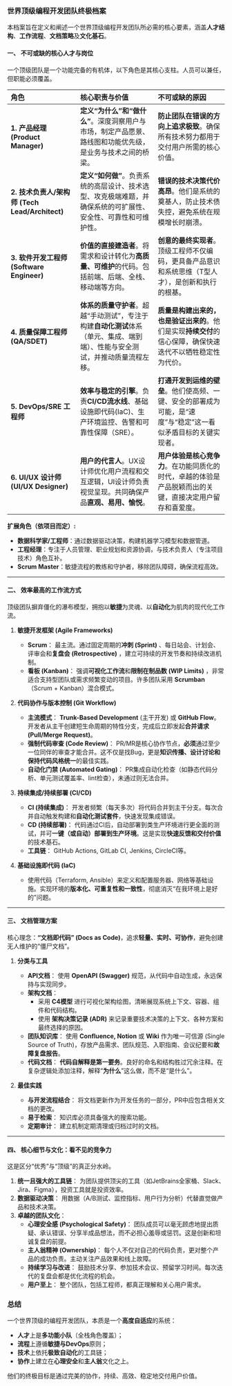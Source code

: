 ### **世界顶级编程开发团队终极档案**

本档案旨在定义和阐述一个世界顶级编程开发团队所必需的核心要素，涵盖**人才结构**、**工作流程**、**文档策略**及**文化基石**。

#### **一、 不可或缺的核心人才与岗位**

一个顶级团队是一个功能完备的有机体，以下角色是其核心支柱。人员可以兼任，但职能必须覆盖。

| 角色 | 核心职责与价值 | 不可或缺的原因 |
| :--- | :--- | :--- |
| **1. 产品经理 (Product Manager)** | **定义“为什么”和“做什么”**。深度洞察用户与市场，制定产品愿景、路线图和功能优先级，是业务与技术之间的桥梁。 | **防止团队在错误的方向上追求极致**。确保所有技术努力都用于交付用户所需的核心价值。 |
| **2. 技术负责人/架构师 (Tech Lead/Architect)** | **定义“如何做”**。负责系统的高层设计、技术选型、攻克极端难题，并确保系统的可扩展性、安全性、可靠性和可维护性。 | **错误的技术决策代价高昂**。他们是系统的奠基人，防止技术债失控，避免系统在规模增长时崩溃。 |
| **3. 软件开发工程师 (Software Engineer)** | **价值的直接建造者**。将需求和设计转化为**高质量、可维护**的代码。包括前端、后端、全栈、移动端等方向。 | **创意的最终实现者**。顶级工程师不仅编码，更具备产品意识和系统思维（T型人才），是创新和执行的根基。 |
| **4. 质量保障工程师 (QA/SDET)** | **体系的质量守护者**。超越“手动测试”，专注于构建**自动化测试**体系（单元、集成、端到端）、性能与安全测试，并推动质量流程左移。 | **质量是构建出来的，也是验证出来的**。他们是实现**持续交付**的信心保障，确保快速迭代不以牺牲稳定性为代价。 |
| **5. DevOps/SRE 工程师** | **效率与稳定的引擎**。负责**CI/CD流水线**、基础设施即代码(IaC)、生产环境监控、告警和可靠性保障（SRE）。 | **打通开发到运维的壁垒**。他们使高频、一键、安全的部署成为可能，是“速度”与“稳定”这一看似矛盾目标的关键实现者。 |
| **6. UI/UX 设计师 (UI/UX Designer)** | **用户的代言人**。UX设计师优化用户流程和交互逻辑，UI设计师负责视觉呈现。共同确保产品**直观、易用、愉悦**。 | **用户体验是核心竞争力**。在功能同质化的时代，卓越的体验是产品脱颖而出的关键，直接决定用户留存和喜爱度。 |

**扩展角色（依项目而定）:**
*   **数据科学家/工程师**：通过数据驱动决策，构建机器学习模型和数据管道。
*   **工程经理**：专注于人员管理、职业规划和资源协调，与技术负责人（专注项目技术）角色互补。
*   **Scrum Master**：敏捷流程的教练和守护者，移除团队障碍，确保流程高效。

---

#### **二、 效率最高的工作流方式**

顶级团队摒弃僵化的瀑布模型，拥抱以**敏捷**为灵魂、以**自动化**为肌肉的现代化工作流。

1.  **敏捷开发框架 (Agile Frameworks)**
    *   **Scrum**： 最主流。通过固定周期的**冲刺 (Sprint)** 、每日站会、计划会、评审会和**复盘会 (Retrospective)** ，建立可持续的开发节奏和持续改进机制。
    *   **看板 (Kanban)**： 强调**可视化工作流**和**限制在制品数 (WIP Limits)** ，非常适合支持型团队或需求频繁变动的项目。许多团队采用 **Scrumban**（Scrum + Kanban）混合模式。

2.  **代码协作与版本控制 (Git Workflow)**
    *   **主流模式**： **Trunk-Based Development** (主干开发) 或 **GitHub Flow**。开发者从主干创建短生命周期的特性分支，完成后立即发起**合并请求 (Pull/Merge Request)**。
    *   **强制代码审查 (Code Review)**： PR/MR是核心协作节点，**必须**通过至少一位同伴的审查才能合并。这不仅是找Bug，更是**知识传播、设计讨论和保持代码风格统一**的最佳实践。
    *   **自动化门禁 (Automated Gating)**： PR集成自动化检查（如静态代码分析、单元测试覆盖率、lint检查），未通过则无法合并。

3.  **持续集成/持续部署 (CI/CD)**
    *   **CI (持续集成)**： 开发者频繁（每天多次）将代码合并到主干分支。每次合并自动触发构建和**自动化测试套件**，快速发现集成错误。
    *   **CD (持续部署)**： 代码通过CI后，自动部署到类生产环境进行更全面的测试，并可**一键（或自动）部署到生产环境**。这是实现**快速反馈和交付价值**的技术基石。
    *   **工具链**： GitHub Actions, GitLab CI, Jenkins, CircleCI等。

4.  **基础设施即代码 (IaC)**
    *   使用代码（Terraform, Ansible）来定义和配置服务器、网络等基础设施。实现环境的**版本化、可重复性和一致性**，彻底消灭“在我环境上是好的”问题。

---

#### **三、 文档管理方案**

核心理念：**“文档即代码” (Docs as Code)**，追求**轻量、实时、可协作**，避免创建无人维护的“僵尸文档”。

1.  **分类与工具**
    *   **API文档**： 使用 **OpenAPI (Swagger)** 规范，从代码中自动生成，永远保持与实现同步。
    *   **架构文档**：
        *   采用 **C4模型** 进行可视化架构绘图，清晰展现系统上下文、容器、组件和代码结构。
        *   使用 **架构决策记录 (ADR)** 来记录重要技术决策的上下文、各种方案和最终选择的原因。
    *   **团队知识库**： 使用 **Confluence, Notion** 或 **Wiki** 作为唯一可信源 (Single Source of Truth)，存放产品需求、团队规范、入职指南、会议纪要和**故障复盘报告**。
    *   **代码文档**： **代码自解释是第一要务**。良好的命名和结构胜过冗余注释。在复杂逻辑处添加注释，解释“**为什么**”这么做，而不是“是什么”。

2.  **最佳实践**
    *   **与开发流程结合**： 将文档更新作为开发任务的一部分，PR中应包含相关文档的更改。
    *   **易于检索**： 知识库必须具备强大的搜索功能。
    *   **定期审计**： 建立机制定期清理或归档过时的文档。

---

#### **四、 核心细节与文化：看不见的竞争力**

这是区分“优秀”与“顶级”的真正分水岭。

1.  **统一且强大的工具链**： 为团队提供顶尖的工具（如JetBrains全家桶、Slack、Jira、Figma），投资工具就是投资效率。
2.  **数据驱动决策**： 用数据（A/B测试、监控指标、用户行为分析）代替直觉做产品和技术决策。
3.  **卓越的团队文化**：
    *   **心理安全感 (Psychological Safety)**： 团队成员可以毫无顾虑地提出质疑、承认错误、分享半成品想法，而不必担心羞辱或惩罚。这是创新和坦诚复盘的前提。
    *   **主人翁精神 (Ownership)**： 每个人不仅对自己的代码负责，更对整个产品的成功负责。主动关注产品效果和线上故障。
    *   **持续学习与改进**： 鼓励技术分享、参加技术会议、预留学习时间。每次迭代的复盘会都是优化流程的机会。
    *   **用户至上**： 整个团队，包括工程师，都真正理解和关心用户需求。

### **总结**

一个世界顶级的编程开发团队，本质是一个**高度自适应**的系统：
*   **人才**上是**多功能小队**（全栈角色覆盖）；
*   **流程**上遵循**敏捷与DevOps**原则；
*   **技术**上依托**极致自动化**的工具链；
*   **协作**上建立在**心理安全**和**主人翁**文化之上。

他们的终极目标是通过完美的协作，持续、高效、稳定地交付用户价值。